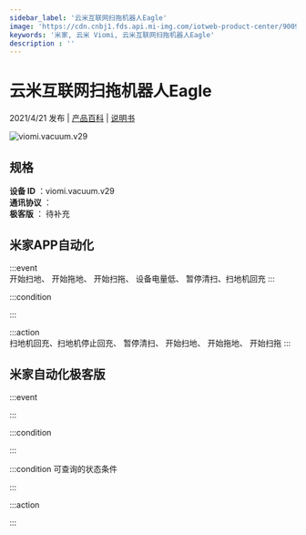 ```yaml
---
sidebar_label: '云米互联网扫拖机器人Eagle'
image: 'https://cdn.cnbj1.fds.api.mi-img.com/iotweb-product-center/9009f08cb5e62284aa923895e557204e_168.png?GalaxyAccessKeyId=AKVGLQWBOVIRQ3XLEW&Expires=9223372036854775807&Signature=2O20yws8qGVTwgozGV0hbZeRw14='
keywords: '米家, 云米 Viomi, 云米互联网扫拖机器人Eagle'
description : ''
---
```

# 云米互联网扫拖机器人Eagle

2021/4/21 发布 | [产品百科](https://home.mi.com/webapp/content/baike/product/index.html?model=viomi.vacuum.v29/) | [说明书](https://home.mi.com/views/introduction.html?model=viomi.vacuum.v29&region=cn)

![viomi.vacuum.v29](https://cdn.cnbj1.fds.api.mi-img.com/iotweb-product-center/9009f08cb5e62284aa923895e557204e_168.png?GalaxyAccessKeyId=AKVGLQWBOVIRQ3XLEW&Expires=9223372036854775807&Signature=2O20yws8qGVTwgozGV0hbZeRw14=)

## 规格  
> 
**设备 ID** ：viomi.vacuum.v29  
**通讯协议** ：  
**极客版**  ： 待补充 


## 米家APP自动化  

:::event  
开始扫地、 开始拖地、 开始扫拖、 设备电量低、 暂停清扫、扫地机回充
:::

:::condition  

:::

:::action   
扫地机回充、扫地机停止回充、 暂停清扫、 开始扫地、 开始拖地、 开始扫拖
:::

## 米家自动化极客版  

:::event  

:::

:::condition  

:::

:::condition 可查询的状态条件  

:::

:::action  

:::

        
